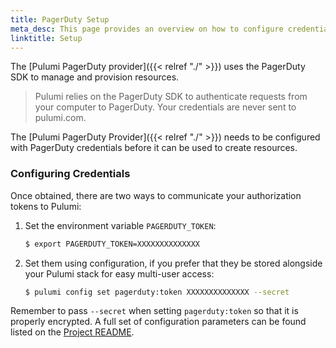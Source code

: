 ```yaml
---
title: PagerDuty Setup
meta_desc: This page provides an overview on how to configure credentials for the Pulumi PagerDuty Provider.
linktitle: Setup
---
```


The [Pulumi PagerDuty provider]({{< relref "./" >}}) uses the PagerDuty SDK to manage and provision resources.

> Pulumi relies on the PagerDuty SDK to authenticate requests from your computer to PagerDuty. Your credentials are never sent
> to pulumi.com.

The [Pulumi PagerDuty Provider]({{< relref "./" >}}) needs to be configured with PagerDuty credentials
before it can be used to create resources.

### Configuring Credentials

Once obtained, there are two ways to communicate your authorization tokens to Pulumi:

1. Set the environment variable `PAGERDUTY_TOKEN`:

    ```bash
    $ export PAGERDUTY_TOKEN=XXXXXXXXXXXXXX
    ```

2. Set them using configuration, if you prefer that they be stored alongside your Pulumi stack for easy multi-user access:

    ```bash
    $ pulumi config set pagerduty:token XXXXXXXXXXXXXX --secret
    ```

Remember to pass `--secret` when setting `pagerduty:token` so that it is properly encrypted. A full set of configuration parameters
can be found listed on the [Project README](https://github.com/pulumi/pulumi-pagerduty/blob/master/README.md).

